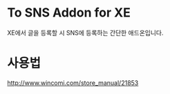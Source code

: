 To SNS Addon for XE
====
XE에서 글을 등록할 시 SNS에 등록하는 간단한 애드온입니다.

사용법
====
http://www.wincomi.com/store_manual/21853
